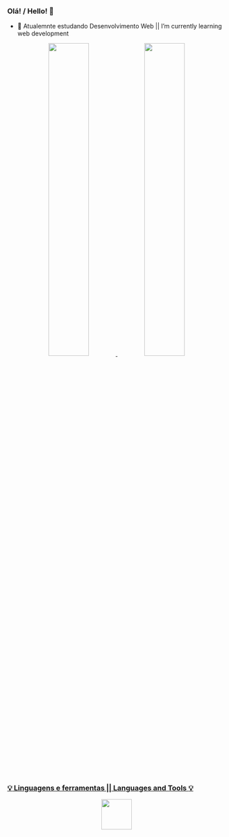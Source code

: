 ### Olá! / Hello! 👋

  - 🌱 Atualemnte estudando Desenvolvimento Web || I’m currently learning web development

<div align="center" style="gap: 100px">
  <a href="https://github.com/Vitor7rs">
  <img width="43%" src="https://github-readme-stats.vercel.app/api?username=Vitor7rs&show_icons=true&theme=onedark&include_all_commits=true&count_private=true"/>
  <img width="43%" src="https://github-readme-stats.vercel.app/api/top-langs/?username=Vitor7rs&layout=compact&langs_count=7&theme=onedark"/>
</div> 
  
  ##
  ### :bulb: Linguagens e ferramentas || Languages and Tools :bulb:
<!-- Ferramentas e linguagens -->
<div align="center">
<img width='70px' src="https://cdn.jsdelivr.net/gh/devicons/devicon/icons/mongodb/mongodb-original-wordmark.svg" />

  

</div>

